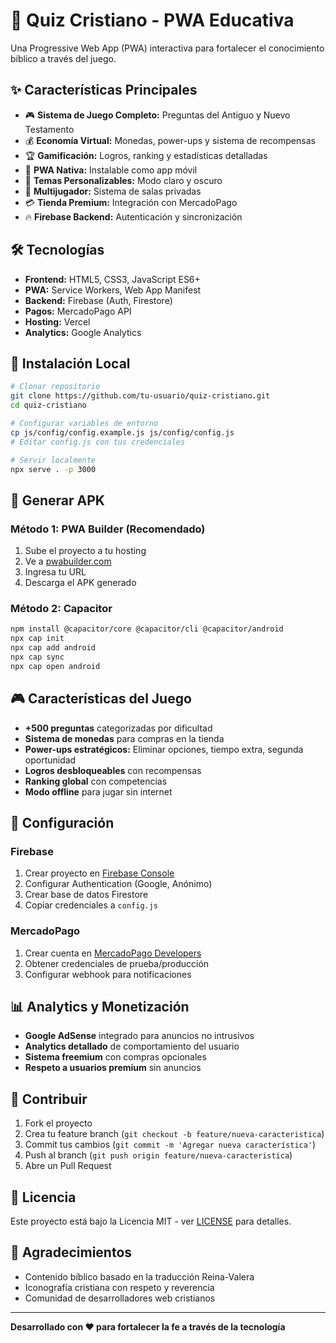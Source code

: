# 📖 Quiz Cristiano - PWA Educativa

Una Progressive Web App (PWA) interactiva para fortalecer el conocimiento bíblico a través del juego.

## ✨ Características Principales

- 🎮 **Sistema de Juego Completo:** Preguntas del Antiguo y Nuevo Testamento
- 💰 **Economía Virtual:** Monedas, power-ups y sistema de recompensas
- 🏆 **Gamificación:** Logros, ranking y estadísticas detalladas
- 📱 **PWA Nativa:** Instalable como app móvil
- 🌙 **Temas Personalizables:** Modo claro y oscuro
- 👥 **Multijugador:** Sistema de salas privadas
- 💳 **Tienda Premium:** Integración con MercadoPago
- 🔥 **Firebase Backend:** Autenticación y sincronización

## 🛠️ Tecnologías

- **Frontend:** HTML5, CSS3, JavaScript ES6+
- **PWA:** Service Workers, Web App Manifest
- **Backend:** Firebase (Auth, Firestore)
- **Pagos:** MercadoPago API
- **Hosting:** Vercel
- **Analytics:** Google Analytics

## 🚀 Instalación Local

```bash
# Clonar repositorio
git clone https://github.com/tu-usuario/quiz-cristiano.git
cd quiz-cristiano

# Configurar variables de entorno
cp js/config/config.example.js js/config/config.js
# Editar config.js con tus credenciales

# Servir localmente
npx serve . -p 3000
```

## 📱 Generar APK

### Método 1: PWA Builder (Recomendado)
1. Sube el proyecto a tu hosting
2. Ve a [pwabuilder.com](https://pwabuilder.com)
3. Ingresa tu URL
4. Descarga el APK generado

### Método 2: Capacitor
```bash
npm install @capacitor/core @capacitor/cli @capacitor/android
npx cap init
npx cap add android
npx cap sync
npx cap open android
```

## 🎮 Características del Juego

- **+500 preguntas** categorizadas por dificultad
- **Sistema de monedas** para compras en la tienda
- **Power-ups estratégicos:** Eliminar opciones, tiempo extra, segunda oportunidad
- **Logros desbloqueables** con recompensas
- **Ranking global** con competencias
- **Modo offline** para jugar sin internet

## 🔧 Configuración

### Firebase
1. Crear proyecto en [Firebase Console](https://console.firebase.google.com)
2. Configurar Authentication (Google, Anónimo)
3. Crear base de datos Firestore
4. Copiar credenciales a `config.js`

### MercadoPago
1. Crear cuenta en [MercadoPago Developers](https://developers.mercadopago.com)
2. Obtener credenciales de prueba/producción
3. Configurar webhook para notificaciones

## 📊 Analytics y Monetización

- **Google AdSense** integrado para anuncios no intrusivos
- **Analytics detallado** de comportamiento del usuario
- **Sistema freemium** con compras opcionales
- **Respeto a usuarios premium** sin anuncios

## 🤝 Contribuir

1. Fork el proyecto
2. Crea tu feature branch (`git checkout -b feature/nueva-caracteristica`)
3. Commit tus cambios (`git commit -m 'Agregar nueva característica'`)
4. Push al branch (`git push origin feature/nueva-caracteristica`)
5. Abre un Pull Request

## 📄 Licencia

Este proyecto está bajo la Licencia MIT - ver [LICENSE](LICENSE) para detalles.

## 🙏 Agradecimientos

- Contenido bíblico basado en la traducción Reina-Valera
- Iconografía cristiana con respeto y reverencia
- Comunidad de desarrolladores web cristianos

---

**Desarrollado con ❤️ para fortalecer la fe a través de la tecnología**